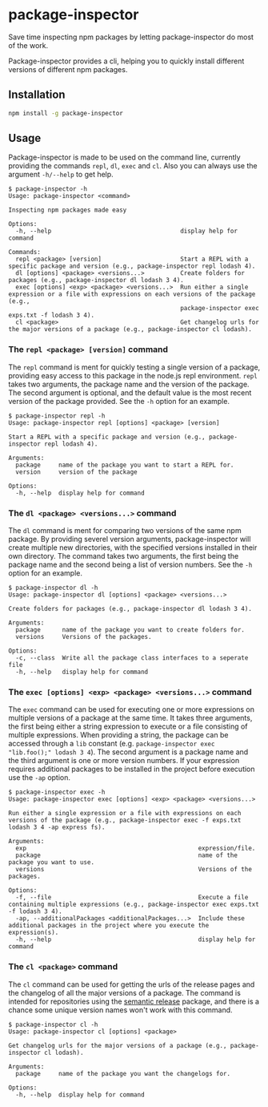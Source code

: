 # package-inspector

Save time inspecting npm packages by letting package-inspector do most of the work.

Package-inspector provides a cli, helping you to quickly install different versions of different npm packages.

## Installation

```sh
npm install -g package-inspector
```

## Usage

Package-inspector is made to be used on the command line, currently providing the commands `repl`, `dl`, `exec` and `cl`. Also you can always use the argument `-h/--help` to get help.

```console
$ package-inspector -h
Usage: package-inspector <command>

Inspecting npm packages made easy

Options:
  -h, --help                                    display help for command

Commands:
  repl <package> [version]                      Start a REPL with a specific package and version (e.g., package-inspector repl lodash 4).
  dl [options] <package> <versions...>          Create folders for packages (e.g., package-inspector dl lodash 3 4).
  exec [options] <exp> <package> <versions...>  Run either a single expression or a file with expressions on each versions of the package (e.g.,
                                                package-inspector exec exps.txt -f lodash 3 4).
  cl <package>                                  Get changelog urls for the major versions of a package (e.g., package-inspector cl lodash).
```

### The `repl <package> [version]` command

The `repl` command is ment for quickly testing a single version of a package, providing easy access to this package in the node.js repl environment. `repl` takes two arguments, the package name and the version of the package. The second argument is optional, and the default value is the most recent version of the package provided. See the `-h` option for an example.

```console
$ package-inspector repl -h
Usage: package-inspector repl [options] <package> [version]

Start a REPL with a specific package and version (e.g., package-inspector repl lodash 4).

Arguments:
  package     name of the package you want to start a REPL for.
  version     version of the package

Options:
  -h, --help  display help for command
```

### The `dl <package> <versions...>` command

The `dl` command is ment for comparing two versions of the same npm package. By providing severel version arguments, package-inspector will create multiple new directories, with the specified versions installed in their own directory. The command takes two arguments, the first being the package name and the second being a list of version numbers. See the `-h` option for an example.

```console
$ package-inspector dl -h
Usage: package-inspector dl [options] <package> <versions...>

Create folders for packages (e.g., package-inspector dl lodash 3 4).

Arguments:
  package      name of the package you want to create folders for.
  versions     Versions of the packages.

Options:
  -c, --class  Write all the package class interfaces to a seperate file
  -h, --help   display help for command
```

### The `exec [options] <exp> <package> <versions...>` command

The `exec` command can be used for executing one or more expressions on multiple versions of a package at the same time. It takes three arguments, the first being either a string expression to execute or a file consisting of multiple expressions. When providing a string, the package can be accessed through a `lib` constant (e.g. `package-inspector exec "lib.foo();" lodash 3 4`). The second argument is a package name and the third argument is one or more version numbers. If your expression requires additional packages to be installed in the project before execution use the `-ap` option.

```console
$ package-inspector exec -h
Usage: package-inspector exec [options] <exp> <package> <versions...>

Run either a single expression or a file with expressions on each versions of the package (e.g., package-inspector exec -f exps.txt lodash 3 4 -ap express fs).

Arguments:
  exp                                                expression/file.
  package                                            name of the package you want to use.
  versions                                           Versions of the packages.

Options:
  -f, --file                                         Execute a file containing multiple expressions (e.g., package-inspector exec exps.txt -f lodash 3 4).
  -ap, --additionalPackages <additionalPackages...>  Include these additional packages in the project where you execute the expression(s).
  -h, --help                                         display help for command
```

### The `cl <package>` command

The `cl` command can be used for getting the urls of the release pages and the changelog of all the major versions of a package. The command is intended for repositories using the [semantic release](https://github.com/semantic-release/semantic-release) package, and there is a chance some unique version names won't work with this command.

```console
$ package-inspector cl -h
Usage: package-inspector cl [options] <package>

Get changelog urls for the major versions of a package (e.g., package-inspector cl lodash).

Arguments:
  package     name of the package you want the changelogs for.

Options:
  -h, --help  display help for command
```
